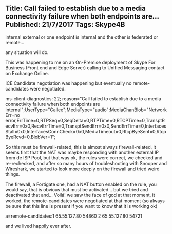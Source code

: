 Title: Call failed to establish due to a media connectivity failure when both endpoints are...
Published: 21/7/2017
Tags: Skype4B
---
internal
external
or one endpoint is internal and the other is federated or remote...

any situation will do.

This was happening to me on an On-Premise deployment of Skype For Business (Front end and Edge Server) calling to Unified Messaging contact on Exchange Online.

ICE Candidate negotiation was happening but eventually no remote-candidates were negotiated.

ms-client-diagnostics: 22; reason="Call failed to establish due to a media connectivity failure when both endpoints are internal";UserType="Callee";MediaType="audio";MediaChanBlob="NetworkErr=no error,ErrTime=0,RTPSeq=0,SeqDelta=0,RTPTime=0,RTCPTime=0,TransptRecvErr=0x0,RecvErrTime=0,TransptSendErr=0x0,SendErrTime=0,InterfacesStall=0x0,InterfacesConnCheck=0x0,MediaTimeout=0,RtcpByeSent=0,RtcpByeRcvd=0,BlobVer=1";

So this must be firewall-related, this is almost always firewall-related, it seems first that the NAT was maybe responding with another external IP from de ISP Pool, but that was ok, the rules were correct, we checked and re-rechecked, and after so many hours of troubleshooting with Snooper and Wireshark, we started to look more deeply on the firewall and tried weird things.

The firewall, a Fortigate one, had a NAT button enabled on the rule, you would say, that is obvious that must be activated... but we tried and deactivated that and... Voilá! we saw the face of god at that moment, it worked, the remote-candidates were negotiated at that moment  (so always be sure that this line is present if you want to know that it is working ok)

a=remote-candidates:1 65.55.127.80 54860 2 65.55.127.80 54721

and we lived happily ever after.